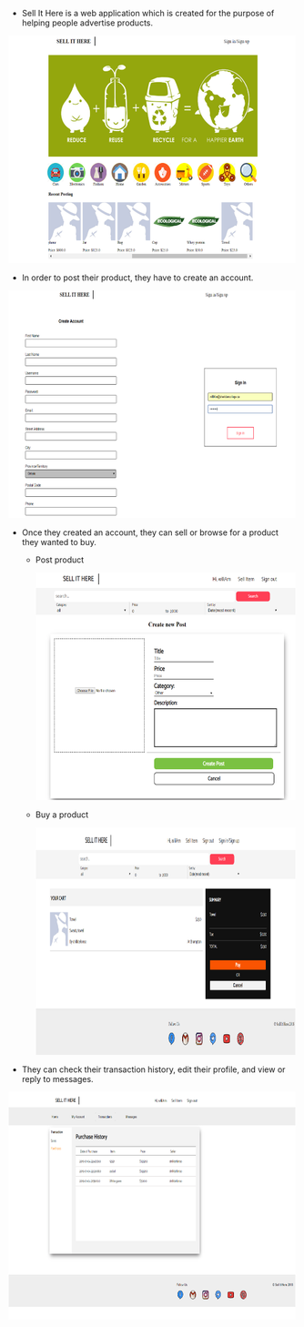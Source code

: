 - Sell It Here is a web application which is created for the purpose of helping people advertise products.
<p align="center">
  <img src="ScreenShot/index.png" height="400px" width="800px">
</p>


- In order to post their product, they have to create an account.
<p align="center">
  <img src="ScreenShot/accounts.png" height="400px" width="800px">
</p>


- Once they created an account, they can sell or browse for a product they wanted to buy.
  * Post product <p align="center"> <img src="ScreenShot/sell.png" height="400px" width="800px"> </p>
  * Buy a product <p align="center"> <img src="ScreenShot/buy.png" height="400px" width="800px"> </p>


- They can check their transaction history, edit their profile, and view or reply to messages.
<p align="center">
  <img src="ScreenShot/transaction.png" height="400px" width="800px">
</p>

